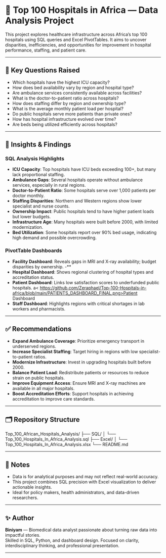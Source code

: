# 🏥 Top 100 Hospitals in Africa — Data Analysis Project

This project explores healthcare infrastructure across Africa’s top 100 hospitals using SQL queries and Excel PivotTables. It aims to uncover disparities, inefficiencies, and opportunities for improvement in hospital performance, staffing, and patient care.

---

## 📌 Key Questions Raised

- Which hospitals have the highest ICU capacity?
- How does bed availability vary by region and hospital type?
- Are ambulance services consistently available across facilities?
- What is the doctor-to-patient ratio across hospitals?
- How does staffing differ by region and ownership type?
- What is the average monthly patient load per hospital?
- Do public hospitals serve more patients than private ones?
- How has hospital infrastructure evolved over time?
- Are beds being utilized efficiently across hospitals?

---

## 🧠 Insights & Findings

### SQL Analysis Highlights
- **ICU Capacity**: Top hospitals have ICU beds exceeding 100+, but many lack proportional staffing.
- **Ambulance Gaps**: Several hospitals operate without ambulance services, especially in rural regions.
- **Doctor-to-Patient Ratio**: Some hospitals serve over 1,000 patients per doctor monthly.
- **Staffing Disparities**: Northern and Western regions show lower specialist and nurse counts.
- **Ownership Impact**: Public hospitals tend to have higher patient loads but lower budgets.
- **Infrastructure Age**: Many hospitals were built before 2000, with limited modernization.
- **Bed Utilization**: Some hospitals report over 90% bed usage, indicating high demand and possible overcrowding.

### PivotTable Dashboards
- **Facility Dashboard**: Reveals gaps in MRI and X-ray availability; budget disparities by ownership.
-**
- **Hospital Dashboard**: Shows regional clustering of hospital types and accreditation status.
- **Patient Dashboard**: Links low satisfaction scores to underfunded public hospitals.
    a< https://github.com/Zeraphael/Top-100-Hospitals-in-africa/blob/main/PATIENTS_DASHBOARD_FINAL.png>Patient Dashboard</a>
- **Staff Dashboard**: Highlights regions with critical shortages in lab workers and pharmacists.

---

## ✅ Recommendations

- **Expand Ambulance Coverage**: Prioritize emergency transport in underserved regions.
- **Increase Specialist Staffing**: Target hiring in regions with low specialist-to-patient ratios.
- **Modernize Infrastructure**: Invest in upgrading hospitals built before 2000.
- **Balance Patient Load**: Redistribute patients or resources to reduce strain on public hospitals.
- **Improve Equipment Access**: Ensure MRI and X-ray machines are available in all major hospitals.
- **Boost Accreditation Efforts**: Support hospitals in achieving accreditation to improve care standards.

---

## 🗂️ Repository Structure
Top_100_African_Hospitals_Analysis/ ├── SQL/ │   └── Top_100_Hospitals_In_Africa_Analysis.sql ├── Excel/ │   └── Top_100_Hospitals_In_Africa_Analysis.xlsx └── README.md

---

## 📎 Notes

- Data is for analytical purposes and may not reflect real-world accuracy.
- This project combines SQL precision with Excel visualization to deliver actionable insights.
- Ideal for policy makers, health administrators, and data-driven researchers.

---

## ✨ Author

**Biniyam** — Biomedical data analyst passionate about turning raw data into impactful stories.  
Skilled in SQL, Python, and dashboard design. Focused on clarity, interdisciplinary thinking, and professional presentation.

---

